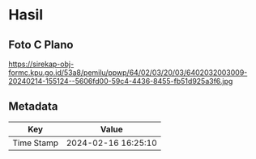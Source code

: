 # Hasil

## Foto C Plano

https://sirekap-obj-formc.kpu.go.id/53a8/pemilu/ppwp/64/02/03/20/03/6402032003009-20240214-155124--5606fd00-59c4-4436-8455-fb51d925a3f6.jpg


## Metadata

| Key        | Value               |
| ---------- | ------------------- |
| Time Stamp | 2024-02-16 16:25:10 |



